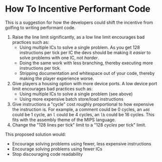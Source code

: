 # How To Incentive Performant Code

This is a suggestion for how the developers could shift the incentive from golfing to writing performant code.

1. Raise the line limit significantly, as a low line limit encourages bad practices such as:
   - Using multiple ICs to solve a single problem. As you get 128 instructions per tick per IC the devs should be making it *easier* to solve problems with one IC, not *harder*.
   - Doing the same work with less branching, thereby executing more instructions per tick.
   - Stripping documentation and whitespace out of your code, thereby making the player experience worse.
2. Give players a housing option with more device ports. A low device port limit encourages bad practices such as:
   - Using multiple ICs to solve a single problem (see above)
   - Using more expensive batch store/load instructions
3. Give instructions a "cycle" cost roughly proportional to how expensive the instruction is. For example, a comment could be 0 cycles, an `add` could be 1 cycle, an `l` could be 4 cycles, an `lb` could be 16 cycles. This fits with the assembly theme of the MIPS language.
4. Change the "128 lines per tick" limit to a "128 *cycles* per tick" limit.

This proposed solution would:
- Encourage solving problems using fewer, less expensive instructions
- Encourage solving problems using fewer ICs
- Stop discouraging code readability
